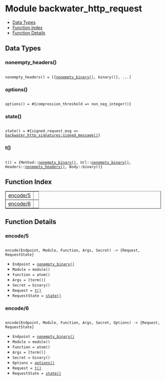 

# Module backwater_http_request #
* [Data Types](#types)
* [Function Index](#index)
* [Function Details](#functions)

<a name="types"></a>

## Data Types ##




### <a name="type-nonempty_headers">nonempty_headers()</a> ###


<pre><code>
nonempty_headers() = [{<a href="#type-nonempty_binary">nonempty_binary()</a>, binary()}, ...]
</code></pre>




### <a name="type-options">options()</a> ###


<pre><code>
options() = #{compression_threshold =&gt; non_neg_integer()}
</code></pre>




### <a name="type-state">state()</a> ###


<pre><code>
state() = #{signed_request_msg =&gt; <a href="backwater_http_signatures.md#type-signed_message">backwater_http_signatures:signed_message()</a>}
</code></pre>




### <a name="type-t">t()</a> ###


<pre><code>
t() = {Method::<a href="#type-nonempty_binary">nonempty_binary()</a>, Url::<a href="#type-nonempty_binary">nonempty_binary()</a>, Headers::<a href="#type-nonempty_headers">nonempty_headers()</a>, Body::binary()}
</code></pre>

<a name="index"></a>

## Function Index ##


<table width="100%" border="1" cellspacing="0" cellpadding="2" summary="function index"><tr><td valign="top"><a href="#encode-5">encode/5</a></td><td></td></tr><tr><td valign="top"><a href="#encode-6">encode/6</a></td><td></td></tr></table>


<a name="functions"></a>

## Function Details ##

<a name="encode-5"></a>

### encode/5 ###

<pre><code>
encode(Endpoint, Module, Function, Args, Secret) -&gt; {Request, RequestState}
</code></pre>

<ul class="definitions"><li><code>Endpoint = <a href="#type-nonempty_binary">nonempty_binary()</a></code></li><li><code>Module = module()</code></li><li><code>Function = atom()</code></li><li><code>Args = [term()]</code></li><li><code>Secret = binary()</code></li><li><code>Request = <a href="#type-t">t()</a></code></li><li><code>RequestState = <a href="#type-state">state()</a></code></li></ul>

<a name="encode-6"></a>

### encode/6 ###

<pre><code>
encode(Endpoint, Module, Function, Args, Secret, Options) -&gt; {Request, RequestState}
</code></pre>

<ul class="definitions"><li><code>Endpoint = <a href="#type-nonempty_binary">nonempty_binary()</a></code></li><li><code>Module = module()</code></li><li><code>Function = atom()</code></li><li><code>Args = [term()]</code></li><li><code>Secret = binary()</code></li><li><code>Options = <a href="#type-options">options()</a></code></li><li><code>Request = <a href="#type-t">t()</a></code></li><li><code>RequestState = <a href="#type-state">state()</a></code></li></ul>

